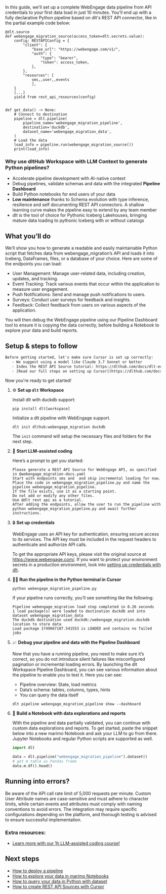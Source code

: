 In this guide, we'll set up a complete WebEngage data pipeline from API credentials to your first data load in just 10 minutes. You'll end up with a fully declarative Python pipeline based on dlt's REST API connector, like in the partial example code below:

```python-outcome
@dlt.source
def webengage_migration_source(access_token=dlt.secrets.value):
    config: RESTAPIConfig = {
        "client": {
            "base_url": "https://webengage.com/v1/",
            "auth": {
                "type": "bearer",
                "token": access_token,
            },
        },
        "resources": [
            sms,,user,,events
            ],
    }
    [...]
    yield from rest_api_resources(config)


def get_data() -> None:
    # Connect to destination
    pipeline = dlt.pipeline(
        pipeline_name='webengage_migration_pipeline',
        destination='duckdb',
        dataset_name='webengage_migration_data', 
    )
    # Load the data
    load_info = pipeline.run(webengage_migration_source())
    print(load_info) 
```

### Why use dltHub Workspace with LLM Context to generate Python pipelines?

- Accelerate pipeline development with AI-native context
- Debug pipelines, validate schemas and data with the integrated **Pipeline Dashboard**
- Build Python notebooks for end users of your data
- **Low maintenance** thanks to Schema evolution with type inference, resilience and self documenting REST API connectors. A shallow learning curve makes the pipeline easy to extend by any team member
- dlt is the tool of choice for Pythonic Iceberg Lakehouses, bringing mature data loading to pythonic Iceberg with or without catalogs

## What you’ll do

We’ll show you how to generate a readable and easily maintainable Python script that fetches data from webengage_migration’s API and loads it into Iceberg, DataFrames, files, or a database of your choice. Here are some of the endpoints you can load:

- User Management: Manage user-related data, including creation, updates, and tracking.
- Event Tracking: Track various events that occur within the application to measure user engagement.
- Push Notifications: Send and manage push notifications to users.
- Surveys: Conduct user surveys for feedback and insights.
- Feedback: Collect feedback from users on various aspects of the application.

You will then debug the WebEngage pipeline using our Pipeline Dashboard tool to ensure it is copying the data correctly, before building a Notebook to explore your data and build reports.

## Setup & steps to follow

```default
Before getting started, let's make sure Cursor is set up correctly:
   - We suggest using a model like Claude 3.7 Sonnet or better
   - Index the REST API Source tutorial: https://dlthub.com/docs/dlt-ecosystem/verified-sources/rest_api/ and add it to context as **@dlt rest api**
   - [Read our full steps on setting up Cursor](https://dlthub.com/docs/dlt-ecosystem/llm-tooling/cursor-restapi#23-configuring-cursor-with-documentation)
```

Now you're ready to get started!

1. ⚙️ **Set up `dlt` Workspace**
    
    Install dlt with duckdb support:
    ```shell
    pip install dlt[workspace]
    ```

    Initialize a dlt pipeline with WebEngage support.
    ```shell
    dlt init dlthub:webengage_migration duckdb
    ```

    The `init` command will setup the necessary files and folders for the next step.
    
2. 🤠 **Start LLM-assisted coding**
    
    Here’s a prompt to get you started:
    
    ```prompt
    Please generate a REST API Source for WebEngage API, as specified in @webengage_migration-docs.yaml 
    Start with endpoints sms and  and skip incremental loading for now. 
    Place the code in webengage_migration_pipeline.py and name the pipeline webengage_migration_pipeline. 
    If the file exists, use it as a starting point. 
    Do not add or modify any other files. 
    Use @dlt rest api as a tutorial. 
    After adding the endpoints, allow the user to run the pipeline with python webengage_migration_pipeline.py and await further instructions.
    ```

    
3. 🔒 **Set up credentials** 
    
    WebEngage uses an API key for authentication, ensuring secure access to its services. The API key must be included in the request headers to authenticate and authorize API calls.
    
    To get the appropriate API keys, please visit the original source at https://www.webengage.com/.
    If you want to protect your environment secrets in a production environment, look into [setting up credentials with dlt](https://dlthub.com/docs/walkthroughs/add_credentials).
    
4. 🏃‍♀️ **Run the pipeline in the Python terminal in Cursor**
    
    ```shell
    python webengage_migration_pipeline.py
    ```
    
    If your pipeline runs correctly, you’ll see something like the following:
    
    ```shell
    Pipeline webengage_migration load step completed in 0.26 seconds
    1 load package(s) were loaded to destination duckdb and into dataset webengage_migration_data
    The duckdb destination used duckdb:/webengage_migration.duckdb location to store data
    Load package 1749667187.541553 is LOADED and contains no failed jobs
    ```
    
5. 📈 **Debug your pipeline and data with the Pipeline Dashboard**

    Now that you have a running pipeline, you need to make sure it’s correct, so you do not introduce silent failures like misconfigured pagination or incremental loading errors. By launching the dlt Workspace Pipeline Dashboard, you can see various information about the pipeline to enable you to test it. Here you can see:
    - Pipeline overview: State, load metrics
    - Data’s schema: tables, columns, types, hints
    - You can query the data itself
    
    ```shell
    dlt pipeline webengage_migration_pipeline show --dashboard
    ```
    
6. 🐍 **Build a Notebook with data explorations and reports**

    With the pipeline and data partially validated, you can continue with custom data explorations and reports. To get started, paste the snippet below into a new marimo Notebook and ask your LLM to go from there. Jupyter Notebooks and regular Python scripts are supported as well.

    
    ```python
    import dlt

   data = dlt.pipeline("webengage_migration_pipeline").dataset()
   # get m table as Pandas frame
   data.m.df().head()
    ```

## Running into errors?

Be aware of the API call rate limit of 5,000 requests per minute. Custom User Attribute names are case-sensitive and must adhere to character limits, while certain events and attributes must comply with naming conventions to avoid errors. The integration may require specific configurations depending on the platform, and thorough testing is advised to ensure successful implementation.

### Extra resources:

- [Learn more with our 1h LLM-assisted coding course!](https://www.youtube.com/watch?v=GGid70rnJuM)

## Next steps

- [How to deploy a pipeline](https://dlthub.com/docs/walkthroughs/deploy-a-pipeline)
- [How to explore your data in marimo Notebooks](https://dlthub.com/docs/general-usage/dataset-access/marimo)
- [How to query your data in Python with dataset](https://dlthub.com/docs/general-usage/dataset-access/dataset)
- [How to create REST API Sources with Cursor](https://dlthub.com/docs/dlt-ecosystem/llm-tooling/cursor-restapi)